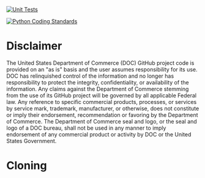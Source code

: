[![Unit Tests](https://github.com/HenryWinterbottom-NOAA/ufs_pyutils/actions/workflows/unittests.yml/badge.svg?branch=develop)](https://github.com/HenryWinterbottom-NOAA/ufs_pyutils/actions/workflows/unittests.yml)

[![Python Coding Standards](https://github.com/HenryWinterbottom-NOAA/ufs_pyutils/actions/workflows/pycodestyle.yml/badge.svg)](https://github.com/HenryWinterbottom-NOAA/ufs_pyutils/actions/workflows/pycodestyle.yml)

# Disclaimer

The United States Department of Commerce (DOC) GitHub project code is
provided on an "as is" basis and the user assumes responsibility for
its use. DOC has relinquished control of the information and no longer
has responsibility to protect the integrity, confidentiality, or
availability of the information. Any claims against the Department of
Commerce stemming from the use of its GitHub project will be governed
by all applicable Federal law. Any reference to specific commercial
products, processes, or services by service mark, trademark,
manufacturer, or otherwise, does not constitute or imply their
endorsement, recommendation or favoring by the Department of
Commerce. The Department of Commerce seal and logo, or the seal and
logo of a DOC bureau, shall not be used in any manner to imply
endorsement of any commercial product or activity by DOC or the United
States Government.

# Cloning

